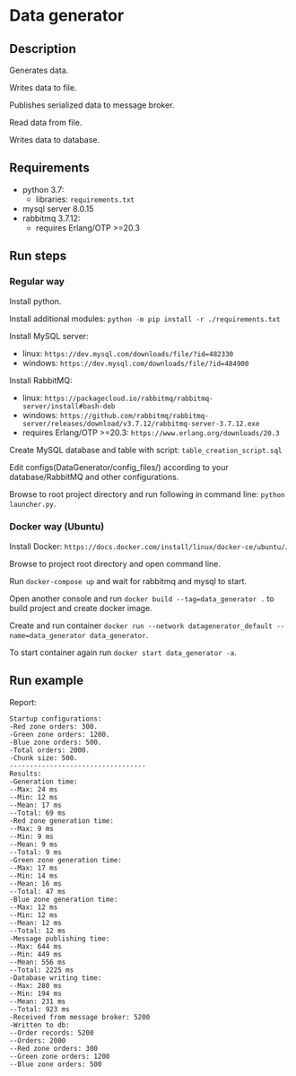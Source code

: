 # Data generator
## Description
Generates data.

Writes data to file.

Publishes serialized data to message broker.

Read data from file.

Writes data to database.
## Requirements
- python 3.7:
  - libraries: `requirements.txt`
- mysql server 8.0.15
- rabbitmq 3.7.12:
  - requires Erlang/OTP >=20.3
## Run steps
### Regular way
Install python.

Install additional modules:
`python -m pip install -r ./requirements.txt`

Install MySQL server:
  - linux:
    `https://dev.mysql.com/downloads/file/?id=482330`
  - windows:
    `https://dev.mysql.com/downloads/file/?id=484900`

Install RabbitMQ:
  - linux:
    `https://packagecloud.io/rabbitmq/rabbitmq-server/install#bash-deb`
  - windows:
    `https://github.com/rabbitmq/rabbitmq-server/releases/download/v3.7.12/rabbitmq-server-3.7.12.exe`
  - requires Erlang/OTP >=20.3:
    `https://www.erlang.org/downloads/20.3`

Create MySQL database and table with script:
`table_creation_script.sql`

Edit configs(DataGenerator/config_files/) according to your database/RabbitMQ and other configurations.

Browse to root project directory and run following in command line: `python launcher.py`.
### Docker way (Ubuntu)
Install Docker: `https://docs.docker.com/install/linux/docker-ce/ubuntu/`.

Browse to project root directory and open command line.

Run `docker-compose up` and wait for rabbitmq and mysql to start.

Open another console and run `docker build --tag=data_generator .` to build project and create docker image.

Create and run container `docker run --network datagenerator_default --name=data_generator data_generator`.

To start container again run `docker start data_generator -a`.
## Run example
Report:
```
Startup configurations:
-Red zone orders: 300.
-Green zone orders: 1200.
-Blue zone orders: 500.
-Total orders: 2000.
-Chunk size: 500.
----------------------------------
Results:
-Generation time:
--Max: 24 ms
--Min: 12 ms
--Mean: 17 ms
--Total: 69 ms
-Red zone generation time:
--Max: 9 ms
--Min: 9 ms
--Mean: 9 ms
--Total: 9 ms
-Green zone generation time:
--Max: 17 ms
--Min: 14 ms
--Mean: 16 ms
--Total: 47 ms
-Blue zone generation time:
--Max: 12 ms
--Min: 12 ms
--Mean: 12 ms
--Total: 12 ms
-Message publishing time:
--Max: 644 ms
--Min: 449 ms
--Mean: 556 ms
--Total: 2225 ms
-Database writing time:
--Max: 280 ms
--Min: 194 ms
--Mean: 231 ms
--Total: 923 ms
-Received from message broker: 5200
-Written to db:
--Order records: 5200
--Orders: 2000
--Red zone orders: 300
--Green zone orders: 1200
--Blue zone orders: 500
```
